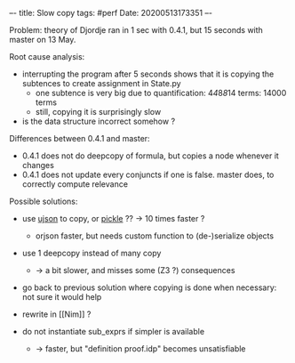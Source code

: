 –-
title: Slow copy
tags: #perf
Date: 20200513173351
–-

Problem: theory of Djordje ran in 1 sec with 0.4.1, but 15 seconds with master on 13 May.

Root cause analysis:
* interrupting the program after 5 seconds shows that it is copying the subtences to create assignment in State.py
    * one subtence is very big due to quantification: 4*4*8*8*14 terms: 14000 terms
    * still, copying it is surprisingly slow
* is the data structure incorrect somehow ?

Differences between 0.4.1 and master:
* 0.4.1 does not do deepcopy of formula, but copies a node whenever it changes
* 0.4.1 does not update every conjuncts if one is false.  master does, to correctly compute relevance

Possible solutions:
* use [ujson](https://stackoverflow.com/questions/24756712/deepcopy-is-extremely-slow) to copy, or [pickle](https://gist.github.com/justinfx/3174062) ?? → 10 times faster ?
    * orjson faster, but needs custom function to (de-)serialize objects
* use 1 deepcopy instead of many copy
    * → a bit slower, and misses some (Z3 ?) consequences
* go back to previous solution where copying is done when necessary: not sure it would help
* rewrite in [[Nim]] ?

* do not instantiate sub_exprs if simpler is available
    * → faster, but "definition proof.idp" becomes unsatisfiable